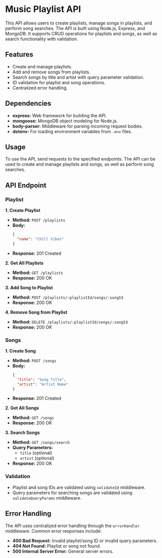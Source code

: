# Music Playlist API
This API allows users to create playlists, manage songs in playlists, and perform song searches. The API is built using Node.js, Express, and MongoDB. It supports CRUD operations for playlists and songs, as well as search functionality with validation.

## Features
- Create and manage playlists.
- Add and remove songs from playlists.
- Search songs by title and artist with query parameter validation.
- ID validation for playlist and song operations.
- Centralized error handling.

## Dependencies
- **express:** Web framework for building the API.
- **mongoose:** MongoDB object modeling for Node.js.
- **body-parser:** Middleware for parsing incoming request bodies.
- **dotenv:** For loading environment variables from `.env` files.

## Usage
To use the API, send requests to the specified endpoints. The API can be used to create and manage playlists and songs, as well as perform song searches.

## API Endpoint

### Playlist

  **1. Create Playlist**

  - **Method:** `POST /playlists`
  - **Body:**
      ```json
      {
        "name": "Chill Vibes"
      }
  - **Response:** 201 Created


  **2. Get All Playlists**

  - **Method:** `GET /playlists`
  - **Response:** 200 OK


  **3. Add Song to Playlist**

  - **Method:** `POST /playlists/:playlistId/songs/:songId`
  - **Response:** 200 OK
    

  **4. Remove Song from Playlist**

  - **Method:** `DELETE /playlists/:playlistId/songs/:songId`
  - **Response:** 200 OK


### Songs

  **1. Create Song**

  - **Method:** `POST /songs`
  - **Body:**
      ```json
      {
        "title": "Song Title",
        "artist": "Artist Name"
      }
  - **Response:** 201 Created


  **2. Get All Songs**

  - **Method:** `GET /songs`
  - **Response:** 200 OK


   **3. Search Songs**

  - **Method:** `GET /songs/search`
  - **Query Parameters:**
      - `title` (optional)
      - `artist` (optional)
  - **Response:** 200 OK


### Validation
  - Playlist and song IDs are validated using `validateId` middleware.
  - Query parameters for searching songs are validated using `validateQueryParams` middleware.


## Error Handling

The API uses centralized error handling through the `errorHandler` middleware. Common error responses include:

- **400 Bad Request:** Invalid playlist/song ID or invalid query parameters.
- **404 Not Found:** Playlist or song not found.
- **500 Internal Server Error:** General server errors.
